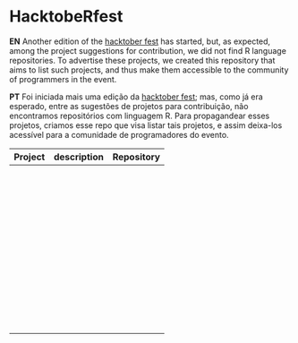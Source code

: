 # HacktobeRfest

**EN**
Another edition of the [hacktober fest](https://hacktoberfest.digitalocean.com/) has started, but, as expected, among the project suggestions for contribution, we did not find R language repositories. To advertise these projects, we created this repository that aims to list such projects, and thus make them accessible to the community of programmers in the event.

**PT**
Foi iniciada mais uma edição da [hacktober fest](https://hacktoberfest.digitalocean.com/); mas, como já era esperado, entre as sugestões de projetos para contribuição, não encontramos repositórios com linguagem R. Para propagandear esses projetos, criamos esse repo que visa listar tais projetos, e assim deixa-los acessível para a comunidade de programadores do evento. 


| Project | description | Repository |
|------|------|------|
|      |      |      |
|      |      |      |
|      |      |      |
|      |      |      |
|      |      |      |
|      |      |      |
|      |      |      |
|      |      |      |
|      |      |      |
|      |      |      |
|      |      |      |
|      |      |      |
|      |      |      |
|      |      |      |
|      |      |      |
|      |      |      |
|      |      |      |
|      |      |      |
|      |      |      |
|      |      |      |
|      |      |      |
|      |      |      |
|      |      |      |
|      |      |      |
|      |      |      |
|      |      |      |
|      |      |      |
|      |      |      |
|      |      |      |
|      |      |      |
|      |      |      |
|      |      |      |
|      |      |      |
|      |      |      |
|      |      |      |
|      |      |      |
|      |      |      |
|      |      |      |
|      |      |      |
|      |      |      |
|      |      |      |
|      |      |      |
|      |      |      |
|      |      |      |
|      |      |      |
|      |      |      |
|      |      |      |
|      |      |      |
|      |      |      |
|      |      |      |
